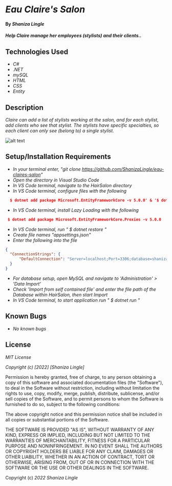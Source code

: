 # _Eau Claire's Salon_

#### By _**Shaniza Lingle**_

#### _Help Claire manage her employees (stylists) and their clients.._

## Technologies Used

* _C#_
* _.NET_
* _mySQL_
* _HTML_
* _CSS_
* _Entity_


## Description

_Claire can add a list of stylists working at the salon, and for each stylist, add clients who see that stylist. The stylists have specific specialties, so each client can only see (belong to) a single stylist._

![alt text](https://github.com/shanizalingle/eau-claires-salon/tree/main/HairSalon/wwwroot/img/hair.jpeg?raw=true) 


## Setup/Installation Requirements

* _In your terminal enter, "git clone https://github.com/ShanizaLingle/eau-claires-salon"_
* _Open the directory in Visual Studio Code_
* _In VS Code terminal, navigate to the HairSalon directory_ 
* _In VS Code terminal, configure files with the following_

```json
  $ dotnet add package Microsoft.EntityFrameworkCore -v 5.0.0' & '$ dotnet add package Pomelo.EntityFrameworkCore.MySql -v 5.0.0-alpha.2
```

* _In VS Code terminal, install Lazy Loading with the following_

```json
 $ dotnet add package Microsoft.EntityFrameworkCore.Proxies -v 5.0.0
```
* _In VS Code terminal, run " $ dotnet restore "_
* _Create file names "appsettings.json"_
* _Enter the following into the file_

```json
{
  "ConnectionStrings": {
      "DefaultConnection": "Server=localhost;Port=3306;database=shaniza_lingle;uid=root;pwd=YOUR_PASSWORD;"
  }
}
```
* _For database setup, open MySQL and navigate to 'Administration' > 'Data Import'_
* _Check 'Import from self contained file' and enter the file path of the Database within HairSalon, then start Import_
* _In VS Code terminal, to start application run " $ dotnet run "_

## Known Bugs

* _No known bugs_

## License

_MIT License_

_Copyright (c) [2022] [Shaniza Lingle]_

Permission is hereby granted, free of charge, to any person obtaining a copy
of this software and associated documentation files (the "Software"), to deal
in the Software without restriction, including without limitation the rights
to use, copy, modify, merge, publish, distribute, sublicense, and/or sell
copies of the Software, and to permit persons to whom the Software is
furnished to do so, subject to the following conditions:

The above copyright notice and this permission notice shall be included in all
copies or substantial portions of the Software.

THE SOFTWARE IS PROVIDED "AS IS", WITHOUT WARRANTY OF ANY KIND, EXPRESS OR
IMPLIED, INCLUDING BUT NOT LIMITED TO THE WARRANTIES OF MERCHANTABILITY,
FITNESS FOR A PARTICULAR PURPOSE AND NONINFRINGEMENT. IN NO EVENT SHALL THE
AUTHORS OR COPYRIGHT HOLDERS BE LIABLE FOR ANY CLAIM, DAMAGES OR OTHER
LIABILITY, WHETHER IN AN ACTION OF CONTRACT, TORT OR OTHERWISE, ARISING FROM,
OUT OF OR IN CONNECTION WITH THE SOFTWARE OR THE USE OR OTHER DEALINGS IN THE
SOFTWARE.

Copyright (c) _2022_ _Shaniza Lingle_
